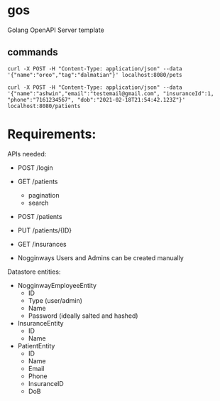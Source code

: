 # gos
Golang OpenAPI Server template


## commands

```
curl -X POST -H "Content-Type: application/json" --data '{"name":"oreo","tag":"dalmatian"}' localhost:8080/pets 

curl -X POST -H "Content-Type: application/json" --data '{"name":"ashwin","email":"testemail@gmail.com", "insuranceId":1, "phone":"7161234567", "dob":"2021-02-18T21:54:42.123Z"}' localhost:8080/patients

```


# Requirements:
APIs needed:
- POST /login
- GET /patients
  - pagination
  - search
- POST /patients
- PUT /patients/{ID}
- GET /insurances

- Nogginways Users and Admins can be created manually

Datastore entities:
- NogginwayEmployeeEntity
  - ID
  - Type (user/admin)
  - Name
  - Password (ideally salted and hashed)
- InsuranceEntity
  - ID
  - Name
- PatientEntity
  - ID
  - Name
  - Email
  - Phone
  - InsuranceID
  - DoB